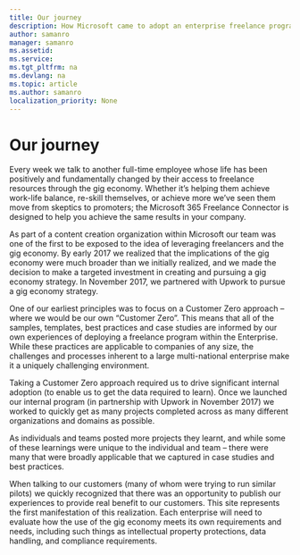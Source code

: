 ```yaml
---
title: Our journey 
description: How Microsoft came to adopt an enterprise freelance program
author: samanro
manager: samanro
ms.assetid: 
ms.service: 
ms.tgt_pltfrm: na
ms.devlang: na
ms.topic: article
ms.author: samanro
localization_priority: None 
---
```

Our journey 
======================================

Every week we talk to another full-time employee whose life has been positively
and fundamentally changed by their access to freelance resources through the gig
economy. Whether it’s helping them achieve work-life balance, re-skill
themselves, or achieve more we’ve seen them move from skeptics to promoters; the
Microsoft 365 Freelance Connector is designed to help you achieve the same results in
your company. 

As part of a content creation organization within Microsoft our team was one of
the first to be exposed to the idea of leveraging freelancers and the gig
economy. By early 2017 we realized that the implications of the gig economy were
much broader than we initially realized, and we made the decision to make a
targeted investment in creating and pursuing a gig economy strategy. In November 
2017, we partnered with Upwork to pursue a gig economy strategy. 

One of our earliest principles was to focus on a Customer Zero approach – where
we would be our own “Customer Zero”. This means that all of the samples,
templates, best practices and case studies are informed by our own experiences
of deploying a freelance program within the Enterprise. While these practices
are applicable to companies of any size, the challenges and processes inherent
to a large multi-national enterprise make it a uniquely challenging
environment.  

Taking a Customer Zero approach required us to drive significant internal
adoption (to enable us to get the data required to learn). Once we launched our
internal program (in partnership with Upwork in November 2017) we worked to
quickly get as many projects completed across as many different organizations
and domains as possible.  

As individuals and teams posted more projects they learnt, and while some of
these learnings were unique to the individual and team – there were many that
were broadly applicable that we captured in case studies and best practices. 

When talking to our customers (many of whom were trying to run similar pilots)
we quickly recognized that there was an opportunity to publish our experiences
to provide real benefit to our customers. This site represents the first
manifestation of this realization. Each enterprise will need to evaluate how 
the use of the gig economy meets its own requirements and needs, including such 
things as intellectual property protections, data handling, and compliance requirements.
